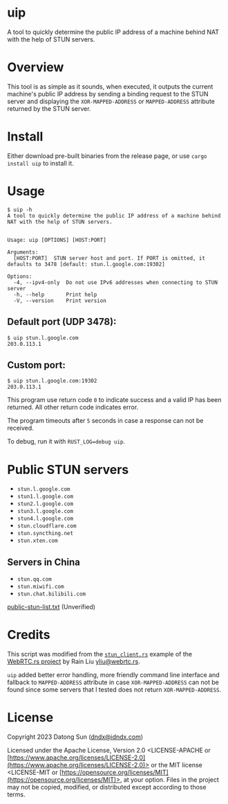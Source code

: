 # uip

A tool to quickly determine the public IP address of a machine behind
NAT with the help of STUN servers.

# Overview

This tool is as simple as it sounds, when executed, it outputs the current machine's
public IP address by sending a binding request to the STUN server and displaying the
`XOR-MAPPED-ADDRESS` or `MAPPED-ADDRESS` attribute returned by the STUN server.

# Install

Either download pre-built binaries from the release page, or use `cargo install uip` to install it.

# Usage

```
$ uip -h
A tool to quickly determine the public IP address of a machine behind
NAT with the help of STUN servers.


Usage: uip [OPTIONS] [HOST:PORT]

Arguments:
  [HOST:PORT]  STUN server host and port. If PORT is omitted, it defaults to 3478 [default: stun.l.google.com:19302]

Options:
  -4, --ipv4-only  Do not use IPv6 addresses when connecting to STUN server
  -h, --help       Print help
  -V, --version    Print version
```

## Default port (UDP 3478):

```
$ uip stun.l.google.com
203.0.113.1
```

## Custom port:

```
$ uip stun.l.google.com:19302
203.0.113.1
```

This program use return code `0` to indicate success and a valid IP has been returned.
All other return code indicates error.

The program timeouts after `5` seconds in case a response can not be received.

To debug, run it with `RUST_LOG=debug uip`.

# Public STUN servers

* `stun.l.google.com`
* `stun1.l.google.com`
* `stun2.l.google.com`
* `stun3.l.google.com`
* `stun4.l.google.com`
* `stun.cloudflare.com`
* `stun.syncthing.net`
* `stun.xten.com`

## Servers in China

* `stun.qq.com`
* `stun.miwifi.com`
* `stun.chat.bilibili.com`

[public-stun-list.txt](https://gist.github.com/mondain/b0ec1cf5f60ae726202e) (Unverified)

# Credits

This script was modified from the [`stun_client.rs`](https://github.com/webrtc-rs/webrtc/blob/master/stun/examples/stun_client.rs)
example of the [WebRTC.rs project](https://github.com/webrtc-rs/webrtc) by Rain Liu <yliu@webrtc.rs>.

`uip` added better error handling, more friendly command line interface and fallback to `MAPPED-ADDRESS` attribute
in case `XOR-MAPPED-ADDRESS` can not be found since some servers that I tested does not return `XOR-MAPPED-ADDRESS`.

# License

Copyright 2023 Datong Sun (dndx@idndx.com)

Licensed under the Apache License, Version 2.0 <LICENSE-APACHE or
[https://www.apache.org/licenses/LICENSE-2.0](https://www.apache.org/licenses/LICENSE-2.0)> or the MIT license
<LICENSE-MIT or [https://opensource.org/licenses/MIT](https://opensource.org/licenses/MIT)>, at your
option. Files in the project may not be
copied, modified, or distributed except according to those terms.

